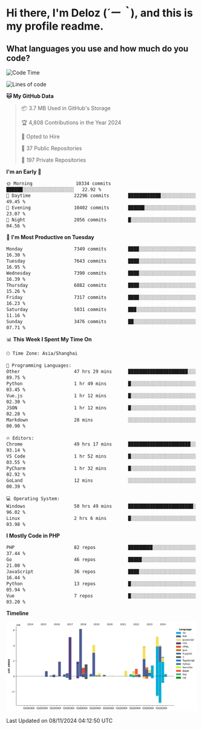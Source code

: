# **Hi there, I'm Deloz (*´ー｀*), and this is my profile readme.**

## **What languages you use and how much do you code?**

<!--START_SECTION:waka-->
![Code Time](http://img.shields.io/badge/Code%20Time-5%2C005%20hrs%2025%20mins-blue)

![Lines of code](https://img.shields.io/badge/From%20Hello%20World%20I%27ve%20Written-46.3%20million%20lines%20of%20code-blue)

**🐱 My GitHub Data** 

> 📦 3.7 MB Used in GitHub's Storage 
 > 
> 🏆 4,808 Contributions in the Year 2024
 > 
> 💼 Opted to Hire
 > 
> 📜 37 Public Repositories 
 > 
> 🔑 197 Private Repositories 
 > 
**I'm an Early 🐤** 

```text
🌞 Morning                10334 commits       ██████░░░░░░░░░░░░░░░░░░░   22.92 % 
🌆 Daytime                22296 commits       ████████████░░░░░░░░░░░░░   49.45 % 
🌃 Evening                10402 commits       ██████░░░░░░░░░░░░░░░░░░░   23.07 % 
🌙 Night                  2056 commits        █░░░░░░░░░░░░░░░░░░░░░░░░   04.56 % 
```
📅 **I'm Most Productive on Tuesday** 

```text
Monday                   7349 commits        ████░░░░░░░░░░░░░░░░░░░░░   16.30 % 
Tuesday                  7643 commits        ████░░░░░░░░░░░░░░░░░░░░░   16.95 % 
Wednesday                7390 commits        ████░░░░░░░░░░░░░░░░░░░░░   16.39 % 
Thursday                 6882 commits        ████░░░░░░░░░░░░░░░░░░░░░   15.26 % 
Friday                   7317 commits        ████░░░░░░░░░░░░░░░░░░░░░   16.23 % 
Saturday                 5031 commits        ███░░░░░░░░░░░░░░░░░░░░░░   11.16 % 
Sunday                   3476 commits        ██░░░░░░░░░░░░░░░░░░░░░░░   07.71 % 
```


📊 **This Week I Spent My Time On** 

```text
🕑︎ Time Zone: Asia/Shanghai

💬 Programming Languages: 
Other                    47 hrs 29 mins      ██████████████████████░░░   89.75 % 
Python                   1 hr 49 mins        █░░░░░░░░░░░░░░░░░░░░░░░░   03.45 % 
Vue.js                   1 hr 12 mins        █░░░░░░░░░░░░░░░░░░░░░░░░   02.30 % 
JSON                     1 hr 12 mins        █░░░░░░░░░░░░░░░░░░░░░░░░   02.28 % 
Markdown                 28 mins             ░░░░░░░░░░░░░░░░░░░░░░░░░   00.90 % 

🔥 Editors: 
Chrome                   49 hrs 17 mins      ███████████████████████░░   93.14 % 
VS Code                  1 hr 52 mins        █░░░░░░░░░░░░░░░░░░░░░░░░   03.55 % 
PyCharm                  1 hr 32 mins        █░░░░░░░░░░░░░░░░░░░░░░░░   02.92 % 
GoLand                   12 mins             ░░░░░░░░░░░░░░░░░░░░░░░░░   00.39 % 

💻 Operating System: 
Windows                  50 hrs 49 mins      ████████████████████████░   96.02 % 
Linux                    2 hrs 6 mins        █░░░░░░░░░░░░░░░░░░░░░░░░   03.98 % 
```

**I Mostly Code in PHP** 

```text
PHP                      82 repos            █████████░░░░░░░░░░░░░░░░   37.44 % 
Go                       46 repos            █████░░░░░░░░░░░░░░░░░░░░   21.00 % 
JavaScript               36 repos            ████░░░░░░░░░░░░░░░░░░░░░   16.44 % 
Python                   13 repos            █░░░░░░░░░░░░░░░░░░░░░░░░   05.94 % 
Vue                      7 repos             █░░░░░░░░░░░░░░░░░░░░░░░░   03.20 % 
```



**Timeline**

![Lines of Code chart](https://raw.githubusercontent.com/deloz/deloz/main/assets/bar_graph.png)


 Last Updated on 08/11/2024 04:12:50 UTC
<!--END_SECTION:waka-->
